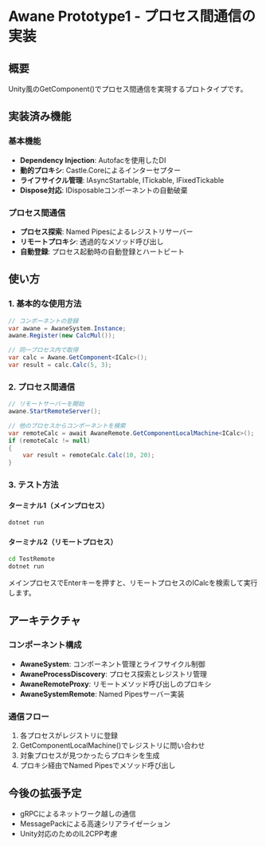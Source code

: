 # Awane Prototype1 - プロセス間通信の実装

## 概要
Unity風のGetComponent<T>()でプロセス間通信を実現するプロトタイプです。

## 実装済み機能

### 基本機能
- **Dependency Injection**: Autofacを使用したDI
- **動的プロキシ**: Castle.Coreによるインターセプター
- **ライフサイクル管理**: IAsyncStartable, ITickable, IFixedTickable
- **Dispose対応**: IDisposableコンポーネントの自動破棄

### プロセス間通信
- **プロセス探索**: Named Pipesによるレジストリサーバー
- **リモートプロキシ**: 透過的なメソッド呼び出し
- **自動登録**: プロセス起動時の自動登録とハートビート

## 使い方

### 1. 基本的な使用方法
```csharp
// コンポーネントの登録
var awane = AwaneSystem.Instance;
awane.Register(new CalcMul());

// 同一プロセス内で取得
var calc = Awane.GetComponent<ICalc>();
var result = calc.Calc(5, 3);
```

### 2. プロセス間通信
```csharp
// リモートサーバーを開始
awane.StartRemoteServer();

// 他のプロセスからコンポーネントを検索
var remoteCalc = await AwaneRemote.GetComponentLocalMachine<ICalc>();
if (remoteCalc != null)
{
    var result = remoteCalc.Calc(10, 20);
}
```

### 3. テスト方法

#### ターミナル1（メインプロセス）
```bash
dotnet run
```

#### ターミナル2（リモートプロセス）
```bash
cd TestRemote
dotnet run
```

メインプロセスでEnterキーを押すと、リモートプロセスのICalcを検索して実行します。

## アーキテクチャ

### コンポーネント構成
- **AwaneSystem**: コンポーネント管理とライフサイクル制御
- **AwaneProcessDiscovery**: プロセス探索とレジストリ管理
- **AwaneRemoteProxy**: リモートメソッド呼び出しのプロキシ
- **AwaneSystemRemote**: Named Pipesサーバー実装

### 通信フロー
1. 各プロセスがレジストリに登録
2. GetComponentLocalMachine<T>()でレジストリに問い合わせ
3. 対象プロセスが見つかったらプロキシを生成
4. プロキシ経由でNamed Pipesでメソッド呼び出し

## 今後の拡張予定
- gRPCによるネットワーク越しの通信
- MessagePackによる高速シリアライゼーション
- Unity対応のためのIL2CPP考慮